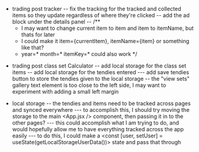  
* trading post tracker
  -- fix the tracking for the tracked and collected items so they update regardless of where they're clicked
  -- add the ad block under the details panel
  -- /**
    * I may want to change current item to item and item to itemName, but thats for later
    * I could make it item={currentItem}, itemName={item} or something like that?
    * year=* month=* itemKey=* could also work
    */

- trading post class set Calculator
  -- add local storage for the class set items
  -- add local storage for the tendies entered
    --- add save tendies button to store the tendies given to the local storage
  -- the "view sets" gallery text element is too close to the left side, I may want to experiment with adding a small left margin

- local storage
  -- the tendies and items need to be tracked across pages and synced everywhere
    --- to accomplish this, I should try moving the storage to the main <App.jsx /> component, then passing it in to the other pages?
    --- this could accomplish what I am trying to do, and would hopefully allow me to have everything tracked across the app easily
    --- to do this, I could make a <const [user, setUser] = useState(getLocalStorageUserData())> state and pass that through

